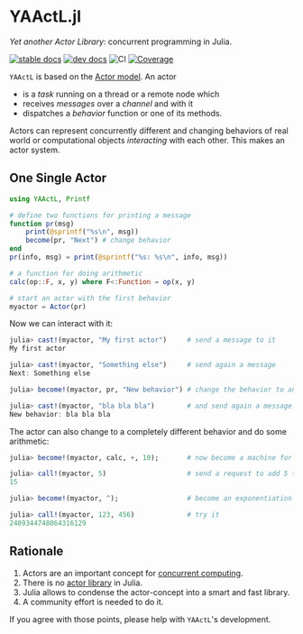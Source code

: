 # YAActL.jl

*Yet another Actor Library*: concurrent programming in Julia.

[![stable docs](https://img.shields.io/badge/docs-stable-blue.svg)](https://juliaactors.github.io/YAActL.jl/stable/)
[![dev docs](https://img.shields.io/badge/docs-dev-blue.svg)](https://juliaactors.github.io/YAActL.jl/dev)
![CI](https://github.com/JuliaActors/YAActL.jl/workflows/CI/badge.svg)
[![Coverage](https://codecov.io/gh/juliaactors/YAActL.jl/branch/master/graph/badge.svg)](https://codecov.io/gh/juliaactors/YAActL.jl)

`YAActL` is based on the [Actor model](https://en.wikipedia.org/wiki/Actor_model). An actor

- is a *task* running on a thread or a remote node which
- receives *messages* over a *channel* and with it
- dispatches a *behavior* function or one of its methods.

Actors can represent concurrently different and changing behaviors of real world or computational objects *interacting* with each other. This makes an actor system.

## One Single Actor

```julia
using YAActL, Printf

# define two functions for printing a message
function pr(msg)
    print(@sprintf("%s\n", msg))
    become(pr, "Next") # change behavior
end
pr(info, msg) = print(@sprintf("%s: %s\n", info, msg))

# a function for doing arithmetic
calc(op::F, x, y) where F<:Function = op(x, y)

# start an actor with the first behavior
myactor = Actor(pr)
```

Now we can interact with it:

```julia
julia> cast!(myactor, "My first actor")     # send a message to it
My first actor

julia> cast!(myactor, "Something else")     # send again a message
Next: Something else

julia> become!(myactor, pr, "New behavior") # change the behavior to another one

julia> cast!(myactor, "bla bla bla")        # and send again a message
New behavior: bla bla bla
```

The actor can also change to a completely different behavior and do some arithmetic:

```julia
julia> become!(myactor, calc, +, 10);       # now become a machine for adding to 10

julia> call!(myactor, 5)                    # send a request to add 5 to it and to return the result
15

julia> become!(myactor, ^);                 # become an exponentiation machine

julia> call!(myactor, 123, 456)             # try it
2409344748064316129
```

## Rationale

1. Actors are an important concept for [concurrent computing](https://en.wikipedia.org/wiki/Concurrent_computing).
2. There is no [actor library](https://en.wikipedia.org/wiki/Actor_model#Actor_libraries_and_frameworks) in Julia. 
3. Julia allows to condense the actor-concept into a  smart and fast library.
4. A community effort is needed to do it.

If you agree with those points, please help with  `YAActL`'s development.
